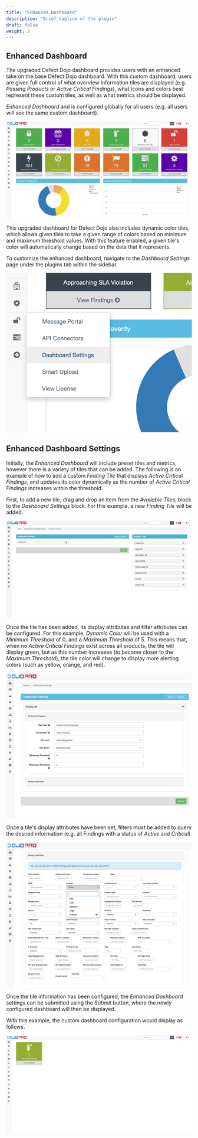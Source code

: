 ```yaml
---
title: "Enhanced Dashboard"
description: "Brief tagline of the plugin"
draft: false
weight: 2
---
```


## Enhanced Dashboard

The upgraded Defect Dojo dashboard provides users with an enhanced take on the base Defect Dojo dashboard. With this custom dashboard, users are given full control of what overview information tiles are displayed (e.g. _Passing Products_ or _Active Critical Findings_), what icons and colors best represent these custom tiles, as well as what metrics should be displayed.

_Enhanced Dashboard_ and is configured globally for all users (e.g. all users will see the same custom dashboard).

![Enhanced Dashboard](images/dd-dashboard.png)

This upgraded dashboard for Defect Dojo also includes dynamic color tiles, which allows given tiles to take a given range of colors based on minimum and maximum threshold values. With this feature enabled, a given tile's color will automatically change based on the data that it represents.

To customize the enhanced dashboard, navigate to the _Dashboard Settings_ page under the plugins tab within the sidebar.

![Accessing Dashboard Settings](images/nav-dd.png)

## Enhanced Dashboard Settings

Initially, the _Enhanced Dashboard_ will include preset tiles and metrics, however there is a variety of tiles that can be added. The following is an example of how to add a custom _Finding Tile_ that displays _Active Critical Findings_, and updates its color dynamically as the number of _Active Critical Findings_ increases within the threshold.

First, to add a new tile, drag and drop an item from the _Available Tiles_, block to the _Dashboard Settings_ block. For this example, a new _Finding Tile_ will be added.

![Add Dashboard Tile](images/dd-add-tile.png)

Once the tile has been added, its display attributes and filter attributes can be configured. For this example, _Dynamic Color_ will be used with a _Minimum Threshold_ of 0, and a _Maximum Threshold_ of 5. This means that, when no _Active Critical Findings_ exist across all products, the tile will display green, but as this number increases (to become closer to the _Maximum Threshold_), the tile color will change to display more alerting colors (such as yellow, orange, and red).

![Add Dashboard Tile Headers](images/dd-tile-headers.png)

Once a tile's display attributes have been set, filters must be added to query the desired information (e.g. all Findings with a status of _Active_ and _Critical_)

![Add Dashboard Tile Filters](images/dd-tile-filters.png)

Once the tile information has been configured, the _Enhanced Dashboard_ settings can be submitted using the _Submit_ button, where the newly configured dashboard will then be displayed.

With this example, the custom dashboard configuration would display as follows.

![Enhanced Dashboard Example](images/dd-single-tile.png)